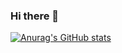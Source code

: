 ### Hi there 👋

[![Anurag's GitHub stats](https://github-readme-stats.vercel.app/api?username=Shin-kyeong-ho)](https://github.com/anuraghazra/github-readme-stats)

<!--
**Shin-kyeong-ho/Shin-kyeong-ho** is a ✨ _special_ ✨ repository because its `README.md` (this file) appears on your GitHub profile.

Here are some ideas to get you started:

- 🔭 I’m currently working on ...
- 🌱 I’m currently learning ...
- 👯 I’m looking to collaborate on ...
- 🤔 I’m looking for help with ...
- 💬 Ask me about ...
- 📫 How to reach me: ...
- 😄 Pronouns: ...
- ⚡ Fun fact: ...
-->
